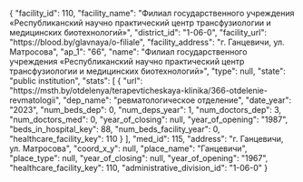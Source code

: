 {
    "facility_id": 110,
    "facility_name": "Филиал государственного учреждения «Республиканский научно практический центр трансфузиологии и медицинских биотехнологий»",
    "district_id": "1-06-0",
    "facility_url": "https:\/\/blood.by\/glavnaya\/o-filiale",
    "facility_address": "г. Ганцевичи, ул. Матросова",
    "ap_1": "66",
    "name": "Филиал государственного учреждения «Республиканский научно практический центр трансфузиологии и медицинских биотехнологий»",
    "type": null,
    "state": "public institution",
    "stats": [
        {
            "url": "https:\/\/msth.by\/otdelenya\/terapevticheskaya-klinika\/366-otdelenie-revmatologii",
            "dep_name": "ревматологическое отделение",
            "date_year": "2023",
            "num_beds_dep": 0,
            "num_deps_year": 1,
            "num_doctors_dep": 3,
            "num_doctors_med": 0,
            "year_of_closing": null,
            "year_of_opening": "1987",
            "beds_in_hospital_key": 88,
            "num_beds_facility_year": 0,
            "healthcare_facility_key": 110
        }
    ],
    "med_id": 115,
    "address": "г. Ганцевичи, ул. Матросова",
    "coord_x_y": null,
    "place_name": "Ганцевичи",
    "place_type": null,
    "year_of_closing": null,
    "year_of_opening": "1967",
    "healthcare_facility_key": 110,
    "administrative_division_id": "1-06-0"
}